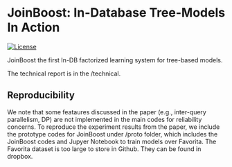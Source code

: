 # JoinBoost: In-Database Tree-Models In Action

[![License](https://img.shields.io/badge/License-Apache_2.0-blue.svg)](https://opensource.org/licenses/Apache-2.0)

JoinBoost the first In-DB factorized learning system for tree-based models. 

The technical report is in the /technical.

## Reproducibility

We note that some feataures discussed in the paper (e.g., inter-query parallelism, DP) are not implemented in the main codes for reliability concerns.
To reproduce the experiment results from the paper, we include the prototype codes for JoinBoost under /proto folder, which includes the JoinBoost codes and Jupyer Notebook to train models over Favorita.
The Favorita dataset is too large to store in Github. They can be found in dropbox.

